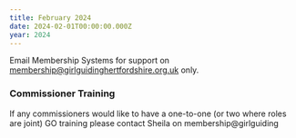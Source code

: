```yaml
---
title: February 2024
date: 2024-02-01T00:00:00.000Z
year: 2024
---
```

Email Membership Systems for support on <membership@girlguidinghertfordshire.org.uk> only.

### Commissioner Training

If any commissioners would like to have a one-to-one (or two where roles are joint) GO training please contact Sheila on membership@girlguiding
